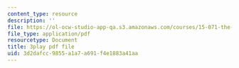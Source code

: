 ```yaml
---
content_type: resource
description: ''
file: https://ol-ocw-studio-app-qa.s3.amazonaws.com/courses/15-071-the-analytics-edge-spring-2017/3d2dafcc9855a1a7a691f4e1883a41aa_plpDQpjB044.pdf
file_type: application/pdf
resourcetype: Document
title: 3play pdf file
uid: 3d2dafcc-9855-a1a7-a691-f4e1883a41aa
---
```

